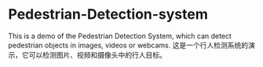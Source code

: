 # Pedestrian-Detection-system
This is a demo of the Pedestrian Detection System, which can detect pedestrian objects in images, videos or webcams.
这是一个行人检测系统的演示，它可以检测图片、视频和摄像头中的行人目标。
